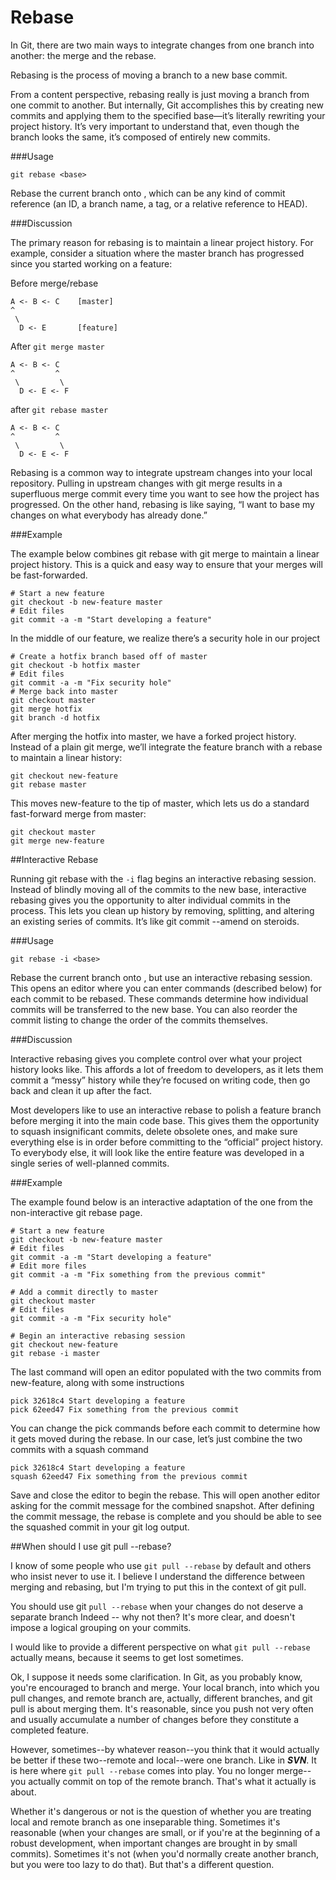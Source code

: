 # Rebase

In Git, there are two main ways to integrate changes from one branch into another: the merge and the rebase.

Rebasing is the process of moving a branch to a new base commit.

From a content perspective, rebasing really is just moving a branch from one commit to another. But internally, Git accomplishes this by creating new commits and applying them to the specified base—it’s literally rewriting your project history. It’s very important to understand that, even though the branch looks the same, it’s composed of entirely new commits.

###Usage
``` shell
git rebase <base>
```
Rebase the current branch onto <base>, which can be any kind of commit reference (an ID, a branch name, a tag, or a relative reference to HEAD).

###Discussion

The primary reason for rebasing is to maintain a linear project history. For example, consider a situation where the master branch has progressed since you started working on a feature:

Before merge/rebase

```
A <- B <- C    [master]
^
 \
  D <- E       [feature]
```

After `git merge master`

```
A <- B <- C
^         ^
 \         \
  D <- E <- F
```

after `git rebase master`
```
A <- B <- C
^         ^
 \         \
  D <- E <- F
```

Rebasing is a common way to integrate upstream changes into your local repository. Pulling in upstream changes with git merge results in a superfluous merge commit every time you want to see how the project has progressed. On the other hand, rebasing is like saying, “I want to base my changes on what everybody has already done.”

###Example

The example below combines git rebase with git merge to maintain a linear project history. This is a quick and easy way to ensure that your merges will be fast-forwarded.

```shell
# Start a new feature
git checkout -b new-feature master
# Edit files
git commit -a -m "Start developing a feature"
```

In the middle of our feature, we realize there’s a security hole in our project

```shell
# Create a hotfix branch based off of master
git checkout -b hotfix master
# Edit files
git commit -a -m "Fix security hole"
# Merge back into master
git checkout master
git merge hotfix
git branch -d hotfix
```

After merging the hotfix into master, we have a forked project history. Instead of a plain git merge, we’ll integrate the feature branch with a rebase to maintain a linear history:

```shell
git checkout new-feature
git rebase master
```

This moves new-feature to the tip of master, which lets us do a standard fast-forward merge from master:

```shell
git checkout master
git merge new-feature
```

##Interactive Rebase

Running git rebase with the `-i` flag begins an interactive rebasing session. Instead of blindly moving all of the commits to the new base, interactive rebasing gives you the opportunity to alter individual commits in the process. This lets you clean up history by removing, splitting, and altering an existing series of commits. It’s like git commit --amend on steroids.

###Usage

```shell
git rebase -i <base>
```
Rebase the current branch onto <base>, but use an interactive rebasing session. This opens an editor where you can enter commands (described below) for each commit to be rebased. These commands determine how individual commits will be transferred to the new base. You can also reorder the commit listing to change the order of the commits themselves.

###Discussion

Interactive rebasing gives you complete control over what your project history looks like. This affords a lot of freedom to developers, as it lets them commit a “messy” history while they’re focused on writing code, then go back and clean it up after the fact.

Most developers like to use an interactive rebase to polish a feature branch before merging it into the main code base. This gives them the opportunity to squash insignificant commits, delete obsolete ones, and make sure everything else is in order before committing to the “official” project history. To everybody else, it will look like the entire feature was developed in a single series of well-planned commits.

###Example

The example found below is an interactive adaptation of the one from the non-interactive git rebase page.

```shell
# Start a new feature
git checkout -b new-feature master
# Edit files
git commit -a -m "Start developing a feature"
# Edit more files
git commit -a -m "Fix something from the previous commit"

# Add a commit directly to master
git checkout master
# Edit files
git commit -a -m "Fix security hole"

# Begin an interactive rebasing session
git checkout new-feature
git rebase -i master
```
The last command will open an editor populated with the two commits from new-feature, along with some instructions

```shell
pick 32618c4 Start developing a feature
pick 62eed47 Fix something from the previous commit
```

You can change the pick commands before each commit to determine how it gets moved during the rebase. In our case, let’s just combine the two commits with a squash command

```shell
pick 32618c4 Start developing a feature
squash 62eed47 Fix something from the previous commit
```

Save and close the editor to begin the rebase. This will open another editor asking for the commit message for the combined snapshot. After defining the commit message, the rebase is complete and you should be able to see the squashed commit in your git log output.

##When should I use git pull --rebase?

I know of some people who use `git pull --rebase` by default and others who insist never to use it. I believe I understand the difference between merging and rebasing, but I'm trying to put this in the context of git pull.

You should use git `pull --rebase` when your changes do not deserve a separate branch
Indeed -- why not then? It's more clear, and doesn't impose a logical grouping on your commits.

I would like to provide a different perspective on what `git pull --rebase` actually means, because it seems to get lost sometimes.

Ok, I suppose it needs some clarification. In Git, as you probably know, you're encouraged to branch and merge. Your local branch, into which you pull changes, and remote branch are, actually, different branches, and git pull is about merging them. It's reasonable, since you push not very often and usually accumulate a number of changes before they constitute a completed feature.

However, sometimes--by whatever reason--you think that it would actually be better if these two--remote and local--were one branch. Like in ***SVN***. It is here where `git pull --rebase` comes into play. You no longer merge--you actually commit on top of the remote branch. That's what it actually is about.

Whether it's dangerous or not is the question of whether you are treating local and remote branch as one inseparable thing. Sometimes it's reasonable (when your changes are small, or if you're at the beginning of a robust development, when important changes are brought in by small commits). Sometimes it's not (when you'd normally create another branch, but you were too lazy to do that). But that's a different question.
